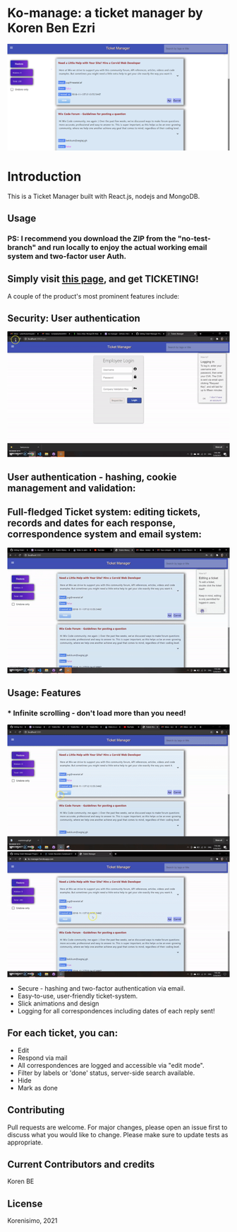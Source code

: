 # Ko-manage: a ticket manager by Koren Ben Ezri
![](main.PNG)
 
# Introduction

This is a Ticket Manager built with React.js, nodejs and MongoDB. 

## Usage

### PS: I recommend you download the ZIP from the "no-test-branch" and run locally to enjoy the actual working email system and two-factor user Auth.
## Simply visit [this page](https://ko-managge.herokuapp.com/), and get TICKETING! 


A couple of the product's most prominent features include:

## Security: User authentication
![pic one](mainintrogif.gif)
## User authentication - hashing, cookie management and validation:
## Full-fledged Ticket system: editing tickets, records and dates for each response, correspondence system and email system: 
![gif](editinggif.gif)


## Usage: Features
### * Infinite scrolling - don't load more than you need!
![inf](infinitescroll.gif) ![slick](slickgif.gif)
* Secure - hashing and two-factor authentication via email.
* Easy-to-use, user-friendly ticket-system.
* Slick animations and design
* Logging for all correspondences including dates of each reply sent!


## For each ticket, you can:

* Edit
* Respond via mail
* All correspondences are logged and accessible via "edit mode".
* Filter by labels or 'done' status, server-side search available.
* Hide
* Mark as done

## Contributing
Pull requests are welcome. For major changes, please open an issue first to discuss what you would like to change.
Please make sure to update tests as appropriate.

## Current Contributors and credits

Koren BE


## License
Korenisimo, 2021

